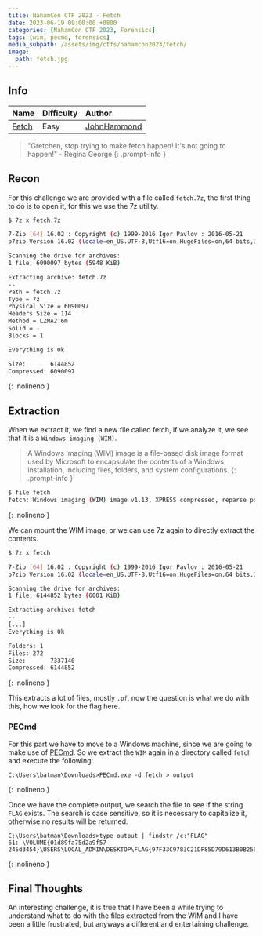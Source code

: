 ```yaml
---
title: NahamCon CTF 2023 - Fetch
date: 2023-06-19 09:00:00 +0800
categories: [NahamCon CTF 2023, Forensics]
tags: [wim, pecmd, forensics]
media_subpath: /assets/img/ctfs/nahamcon2023/fetch/
image:
  path: fetch.jpg
---
```


## Info

| Name                                                                 | Difficulty | Author                                          |
|----------------------------------------------------------------------|------------|:------------------------------------------------|
| [Fetch](https://github.com/v3he/ctfs/tree/master/nahamcon2023/fetch) | Easy       | [JohnHammond](https://twitter.com/_johnhammond) |

> "Gretchen, stop trying to make fetch happen! It's not going to happen!" - Regina George
{: .prompt-info }

## Recon

For this challenge we are provided with a file called `fetch.7z`, the first thing to do is to open it, for this we use the 7z utility.

```bash
$ 7z x fetch.7z 

7-Zip [64] 16.02 : Copyright (c) 1999-2016 Igor Pavlov : 2016-05-21
p7zip Version 16.02 (locale=en_US.UTF-8,Utf16=on,HugeFiles=on,64 bits,32 CPUs Intel(R) Core(TM) i7-7700K CPU @ 4.20GHz (906E9),ASM,AES-NI)

Scanning the drive for archives:
1 file, 6090097 bytes (5948 KiB)

Extracting archive: fetch.7z
--
Path = fetch.7z
Type = 7z
Physical Size = 6090097
Headers Size = 114
Method = LZMA2:6m
Solid = -
Blocks = 1

Everything is Ok

Size:       6144852
Compressed: 6090097
```
{: .nolineno }

## Extraction

When we extract it, we find a new file called fetch, if we analyze it, we see that it is a `Windows imaging (WIM)`.

> A Windows Imaging (WIM) image is a file-based disk image format used by Microsoft to encapsulate the contents of a Windows installation, including files, folders, and system configurations.
{: .prompt-info }

```bash
$ file fetch
fetch: Windows imaging (WIM) image v1.13, XPRESS compressed, reparse point fixup
```
{: .nolineno }

We can mount the WIM image, or we can use 7z again to directly extract the contents.

```bash
$ 7z x fetch   

7-Zip [64] 16.02 : Copyright (c) 1999-2016 Igor Pavlov : 2016-05-21
p7zip Version 16.02 (locale=en_US.UTF-8,Utf16=on,HugeFiles=on,64 bits,32 CPUs Intel(R) Core(TM) i7-7700K CPU @ 4.20GHz (906E9),ASM,AES-NI)

Scanning the drive for archives:
1 file, 6144852 bytes (6001 KiB)

Extracting archive: fetch
--       
[...]
Everything is Ok

Folders: 1
Files: 272
Size:       7337140
Compressed: 6144852
```
{: .nolineno }

This extracts a lot of files, mostly `.pf`, now the question is what we do with this, how we look for the flag here.

### PECmd

For this part we have to move to a Windows machine, since we are going to make use of [PECmd](https://github.com/EricZimmerman/PECmd). So we extract the `WIM` again in a directory called `fetch` and execute the following:

```console
C:\Users\batman\Downloads>PECmd.exe -d fetch > output
```
{: .nolineno }

Once we have the complete output, we search the file to see if the string `FLAG` exists.
The search is case sensitive, so it is necessary to capitalize it, otherwise no results will be returned.

```console
C:\Users\batman\Downloads>type output | findstr /c:"FLAG"
61: \VOLUME{01d89fa75d2a9f57-245d3454}\USERS\LOCAL_ADMIN\DESKTOP\FLAG{97F33C9783C21DF85D79D613B0B258BD}
```
{: .nolineno }

## Final Thoughts

An interesting challenge, it is true that I have been a while trying to understand what to do with the files extracted from the WIM and I have been a little frustrated, but anyways a different and entertaining challenge.